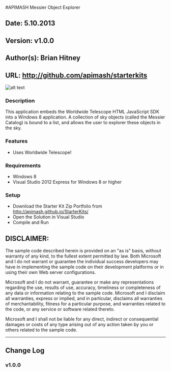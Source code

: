 ﻿#APIMASH Messier Object Explorer
## Date: 5.10.2013
## Version: v1.0.0
## Author(s): Brian Hitney
## URL: http://github.com/apimash/starterkits


![alt text][1]
### Description
This application embeds the Worldwide Telescope HTML JavaScript SDK into a Windows 8 application.   A collection of sky objects (called the Messier Catalog) is bound to a list, and allows the user to explorer these objects in the sky.

### Features
- Uses Worldwide Telescope!

### Requirements
 - Windows 8
 - Visual Studio 2012 Express for Windows 8 or higher

### Setup
 - Download the Starter Kit Zip Portfolio from http://apimash.github.io/StarterKits/
 - Open the Solution in Visual Studio
 - Compile and Run

## DISCLAIMER: 

The sample code described herein is provided on an "as is" basis, without warranty of any kind, to the fullest extent permitted by law. Both Microsoft and I do not warrant or guarantee the individual success developers may have in implementing the sample code on their development platforms or in using their own Web server configurations. 

Microsoft and I do not warrant, guarantee or make any representations regarding the use, results of use, accuracy, timeliness or completeness of any data or information relating to the sample code. Microsoft and I disclaim all warranties, express or implied, and in particular, disclaims all warranties of merchantability, fitness for a particular purpose, and warranties related to the code, or any service or software related thereto. 

Microsoft and I shall not be liable for any direct, indirect or consequential damages or costs of any type arising out of any action taken by you or others related to the sample code.


----------

## Change Log
### v1.0.0


  [1]: https://raw.github.com/apimash/StarterKits/master/Windows%20Starter%20Kits/APIMASH_MessierSkyObjects_StarterKit/screenshot.png "Screenshot"